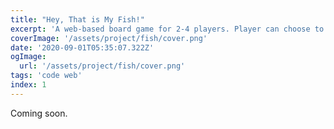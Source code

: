 ```yaml
---
title: "Hey, That is My Fish!"
excerpt: 'A web-based board game for 2-4 players. Player can choose to play against AI (computer) or another remote player. I built in Scala with Akka, then cross-compiled to JS.'
coverImage: '/assets/project/fish/cover.png'
date: '2020-09-01T05:35:07.322Z'
ogImage:
  url: '/assets/project/fish/cover.png'
tags: 'code web'
index: 1
---
```


Coming soon.
